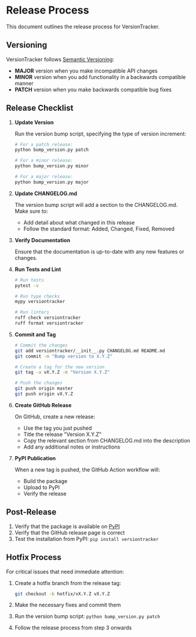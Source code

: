# Release Process

This document outlines the release process for VersionTracker.

## Versioning

VersionTracker follows [Semantic Versioning](https://semver.org/):

- **MAJOR** version when you make incompatible API changes
- **MINOR** version when you add functionality in a backwards compatible manner
- **PATCH** version when you make backwards compatible bug fixes

## Release Checklist

1. **Update Version**

   Run the version bump script, specifying the type of version increment:

   ```bash
   # For a patch release:
   python bump_version.py patch

   # For a minor release:
   python bump_version.py minor

   # For a major release:
   python bump_version.py major
   ```

2. **Update CHANGELOG.md**

   The version bump script will add a section to the CHANGELOG.md. Make sure to:
   - Add detail about what changed in this release
   - Follow the standard format: Added, Changed, Fixed, Removed

3. **Verify Documentation**

   Ensure that the documentation is up-to-date with any new features or changes.

4. **Run Tests and Lint**

   ```bash
   # Run tests
   pytest -v

   # Run type checks
   mypy versiontracker

   # Run linters
   ruff check versiontracker
   ruff format versiontracker
   ```

5. **Commit and Tag**

   ```bash
   # Commit the changes
   git add versiontracker/__init__.py CHANGELOG.md README.md
   git commit -m "Bump version to X.Y.Z"

   # Create a tag for the new version
   git tag -a vX.Y.Z -m "Version X.Y.Z"

   # Push the changes
   git push origin master
   git push origin vX.Y.Z
   ```

6. **Create GitHub Release**

   On GitHub, create a new release:
   - Use the tag you just pushed
   - Title the release "Version X.Y.Z"
   - Copy the relevant section from CHANGELOG.md into the description
   - Add any additional notes or instructions

7. **PyPI Publication**

   When a new tag is pushed, the GitHub Action workflow will:
   - Build the package
   - Upload to PyPI
   - Verify the release

## Post-Release

1. Verify that the package is available on [PyPI](https://pypi.org/project/versiontracker/)
2. Verify that the GitHub release page is correct
3. Test the installation from PyPI: `pip install versiontracker`

## Hotfix Process

For critical issues that need immediate attention:

1. Create a hotfix branch from the release tag:

   ```bash
   git checkout -b hotfix/vX.Y.Z vX.Y.Z
   ```

2. Make the necessary fixes and commit them
3. Run the version bump script: `python bump_version.py patch`
4. Follow the release process from step 3 onwards
